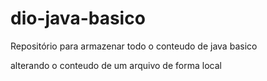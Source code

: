 # dio-java-basico
Repositório para armazenar todo o conteudo de java basico

alterando o conteudo de um arquivo de forma local
